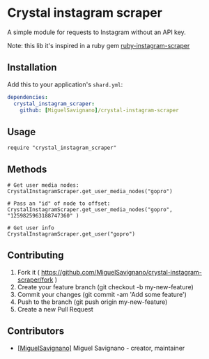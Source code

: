 # Crystal instagram scraper

А simple module for requests to Instagram without an API key.

Note: this lib it's inspired in a ruby gem
[ruby-instagram-scraper](https://rubygems.org/gems/ruby-instagram-scraper)

## Installation

Add this to your application's `shard.yml`:

```yaml
dependencies:
  crystal_instagram_scraper:
    github: [MiguelSavignano]/crystal-instagram-scraper
```

## Usage

```crystal
require "crystal_instagram_scraper"
```

## Methods

```crystal
# Get user media nodes:
CrystalInstagramScraper.get_user_media_nodes("gopro")

# Pass an "id" of node to offset:
CrystalInstagramScraper.get_user_media_nodes("gopro", "1259825963188747360" )

# Get user info
CrystalInstagramScraper.get_user("gopro")
```
## Contributing

1. Fork it ( https://github.com/MiguelSavignano/crystal-instagram-scraper/fork )
2. Create your feature branch (git checkout -b my-new-feature)
3. Commit your changes (git commit -am 'Add some feature')
4. Push to the branch (git push origin my-new-feature)
5. Create a new Pull Request

## Contributors

- [[MiguelSavignano]](https://github.com/MiguelSavignano) Miguel Savignano - creator, maintainer
